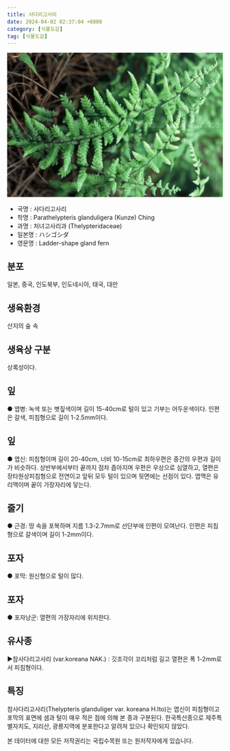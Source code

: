 ```yaml
---
title: 사다리고사리
date: 2024-04-02 02:37:04 +0800
category: [식물도감]
tag: [식물도감]
---
```




![사다리고사리](/assets/img/fileUpload/plants/basic/Davalliaceae/Thelypteris/3732/1_th2.JPG)
- 국명 : 사다리고사리
- 학명 : Parathelypteris glanduligera (Kunze) Ching
- 과명 : 처녀고사리과 (Thelypteridaceae)
- 일본명 : ハシゴシダ
- 영문명 : Ladder-shape gland fern


## 분포
일본, 중국, 인도북부, 인도네시아, 태국, 대만
## 생육환경
산지의 숲 속
## 생육상 구분
상록성이다. 
## 잎
● 엽병: 녹색 또는 볏짚색이며 길이 15-40cm로 털이 있고 기부는 어두운색이다. 인편은 갈색, 피침형으로 길이 1-2.5mm이다. 
## 잎
● 엽신: 피침형이며 길이 20-40cm, 너비 10-15cm로 최하우편은 중간의 우편과 길이가 비슷하다. 상반부에서부터 끝까지 점차 좁아지며 우편은 우상으로 심열하고, 열편은 장타원상피침형으로 전연이고 앞뒤 모두 털이 있으며 뒷면에는 선점이 있다. 엽맥은 유리맥이며 끝이 가장자리에 닿는다. 
## 줄기
● 근경: 땅 속을 포복하며 지름 1.3-2.7mm로 선단부에 인편이 모여난다. 인편은 피침형으로 갈색이며 길이 1-2mm이다. 
## 포자
● 포막: 원신형으로 털이 많다. 
## 포자
● 포자낭군: 열편의 가장자리에 위치한다. 
## 유사종
▶참사다리고사리 (var.koreana NAK.) : 깃조각이 꼬리처럼 길고 열편은 폭 1-2mm로서 피침형이다.
## 특징
참사다리고사리(Thelypteris glanduliger var. koreana H.Ito)는 엽신이 피침형이고 포막의 표면에 샘과 털이 매우 적은 점에 의해 본 종과 구분된다. 한국특산종으로 제주특별자치도, 지리산, 광릉지역에 분포한다고 알려져 있으나 확인되지 않았다.






본 데이터에 대한 모든 저작권리는 국립수목원 또는 원저작자에게 있습니다.
